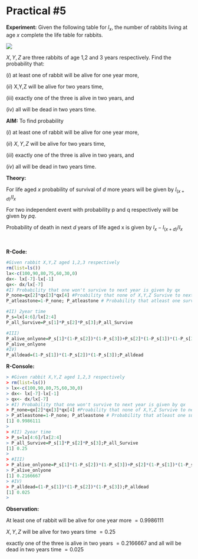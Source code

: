 # Practical #5



**Experiment:** Given the following table for $l_x$, the number of rabbits living at age $x$ complete the life table for rabbits.

 ![](C:\Users\Pranav\AppData\Roaming\marktext\images\2022-08-21-16-57-20-image.png)

$X,Y,Z$ are three rabbits of age 1,2 and 3 years respectively. Find the probability that:

 $(i)$ at least one of rabbit will be alive for one year more,

$(ii)$ X,Y,Z will be alive for two years time,

(iii) exactly one of the three is alive in two years, and

(iv) all will be dead in two years time.



**AIM:** To find probability 

$(i)$ at least one of rabbit  will be alive for one year more,

$(ii)$ $X,Y,Z$ will be alive for two years time,

$(iii)$ exactly one of the three is alive in two years, and

$(iv)$ all will be dead in two years time.






**Theory:**

For life aged $x$ probability of survival of $d$ more years will be given by $l_{(x+d)}/l_x$

For two independent event with probability p and q respectively will be given by $pq$.

Probability of death in next $d$ years of life aged x is given by ${l_x-l_{(x+d)}}/l_x$

<br>



**R-Code:**

```r
#Given rabbit X,Y,Z aged 1,2,3 respectively 
rm(list=ls())
lx<-c(100,90,80,75,60,30,0)
dx<- lx[-7]-lx[-1]
qx<- dx/lx[-7]
#I) Probability that one won't survive to next year is given by qx 
P_none=qx[2]*qx[3]*qx[4] #Proability that none of X,Y,Z Survive to next year
P_atleastone=1-P_none; P_atleastone # Probability that atleast one survive next year

#II) 2year time 
P_s=lx[4:6]/lx[2:4]
P_all_Survive=P_s[1]*P_s[2]*P_s[3];P_all_Survive

#III) 
P_alive_onlyone=P_s[1]*(1-P_s[2])*(1-P_s[3])+P_s[2]*(1-P_s[1])*(1-P_s[3])+P_s[3]*(1-P_s[2])*(1-P_s[1])
P_alive_onlyone
#IV)
P_alldead=(1-P_s[1])*(1-P_s[2])*(1-P_s[3]);P_alldead
```



**R-Console:**

```R
> #Given rabbit X,Y,Z aged 1,2,3 respectively 
> rm(list=ls())
> lx<-c(100,90,80,75,60,30,0)
> dx<- lx[-7]-lx[-1]
> qx<- dx/lx[-7]
> #I) Probability that one won't survive to next year is given by qx 
> P_none=qx[2]*qx[3]*qx[4] #Proability that none of X,Y,Z Survive to next year
> P_atleastone=1-P_none; P_atleastone # Probability that atleast one survive next year
[1] 0.9986111
> 
> #II) 2year time 
> P_s=lx[4:6]/lx[2:4]
> P_all_Survive=P_s[1]*P_s[2]*P_s[3];P_all_Survive
[1] 0.25
> 
> #III) 
> P_alive_onlyone=P_s[1]*(1-P_s[2])*(1-P_s[3])+P_s[2]*(1-P_s[1])*(1-P_s[3])+P_s[3]*(1-P_s[2])*(1-P_s[1])
> P_alive_onlyone
[1] 0.2166667
> #IV)
> P_alldead=(1-P_s[1])*(1-P_s[2])*(1-P_s[3]);P_alldead
[1] 0.025
> 
```

**Observation:**

At least one of rabbit will be alive for one year more $=0.9986111$

$X,Y,Z$ will be alive for two years time $=0.25$

exactly one of the three is alive in two years $=0.2166667$ and all will be dead in two years time $= 0.025$

